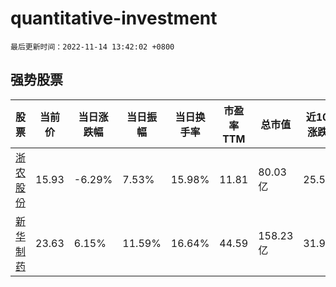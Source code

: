 # quantitative-investment

`最后更新时间：2022-11-14 13:42:02 +0800`

## 强势股票

|股票|当前价|当日涨跌幅|当日振幅|当日换手率|市盈率TTM|总市值|近10日涨跌幅|
|----|----|----|----|----|----|----|----|
|[浙农股份](https://xueqiu.com/S/SZ002758)|15.93|-6.29%|7.53%|15.98%|11.81|80.03亿|25.53%|
|[新华制药](https://xueqiu.com/S/SZ000756)|23.63|6.15%|11.59%|16.64%|44.59|158.23亿|31.94%|
